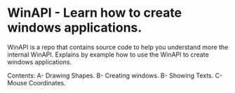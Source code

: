 # WinAPI - Learn how to create windows applications.

WinAPI is a repo that contains source code to help you understand more the internal WinAPI. Explains by example how to use the WinAPI to create windows applications.

Contents: 
A- Drawing Shapes.
B- Creating windows.
B- Showing Texts.
C- Mouse Coordinates.
